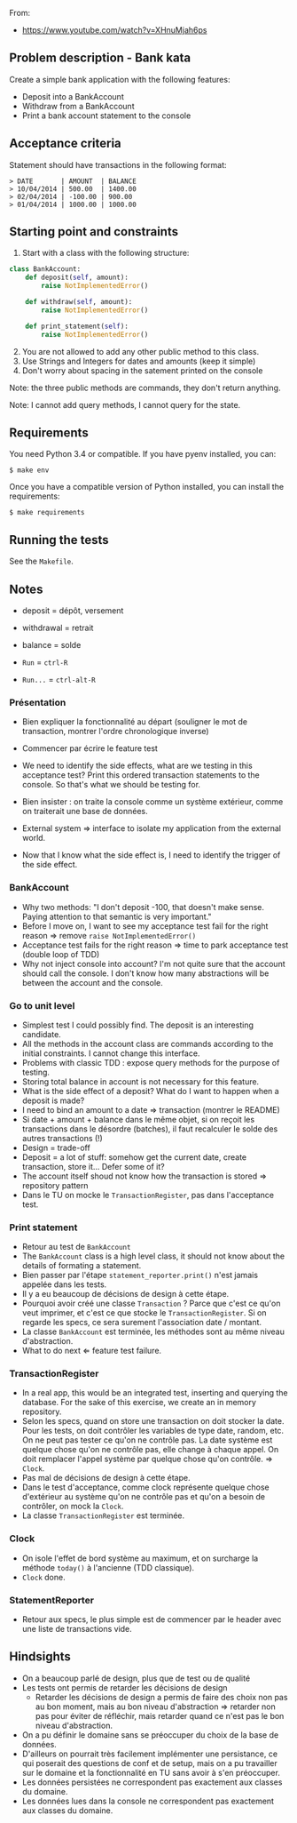 From:

- <https://www.youtube.com/watch?v=XHnuMjah6ps>

## Problem description - Bank kata

Create a simple bank application with the following features:

- Deposit into a BankAccount
- Withdraw from a BankAccount
- Print a bank account statement to the console

## Acceptance criteria

Statement should have transactions in the following format:

```
> DATE       | AMOUNT  | BALANCE
> 10/04/2014 | 500.00  | 1400.00
> 02/04/2014 | -100.00 | 900.00
> 01/04/2014 | 1000.00 | 1000.00
```

## Starting point and constraints

1. Start with a class with the following structure:

```python
class BankAccount:
    def deposit(self, amount):
        raise NotImplementedError()

    def withdraw(self, amount):
        raise NotImplementedError()

    def print_statement(self):
        raise NotImplementedError()

```

2. You are not allowed to add any other public method to this class.
3. Use Strings and Integers for dates and amounts (keep it simple)
4. Don't worry about spacing in the satement printed on the console

Note: the three public methods are commands, they don't return anything.

Note: I cannot add query methods, I cannot query for the state.

## Requirements

You need Python 3.4 or compatible. If you have pyenv installed, you can:

    $ make env

Once you have a compatible version of Python installed, you can install the
requirements:

    $ make requirements

## Running the tests

See the `Makefile`.

## Notes

- deposit = dépôt, versement
- withdrawal = retrait
- balance = solde

- `Run` = `ctrl-R`
- `Run...` = `ctrl-alt-R`

### Présentation

- Bien expliquer la fonctionnalité au départ (souligner le mot de transaction,
  montrer l'ordre chronologique inverse)
- Commencer par écrire le feature test
- We need to identify the side effects, what are we testing in this acceptance
  test? Print this ordered transaction statements to the console. So that's
  what we should be testing for.
- Bien insister : on traite la console comme un système extérieur, comme on
  traiterait une base de données.
- External system ⇒ interface to isolate my application from the external
  world.

- Now that I know what the side effect is, I need to identify the trigger of
  the side effect.

### BankAccount

- Why two methods: "I don't deposit -100, that doesn't make sense. Paying
  attention to that semantic is very important."
- Before I move on, I want to see my acceptance test fail for the right reason
  ⇒ remove `raise NotImplementedError()`
- Acceptance test fails for the right reason ⇒ time to park acceptance test
  (double loop of TDD)
- Why not inject console into account? I'm not quite sure that the account
  should call the console. I don't know how many abstractions will be between
  the account and the console.

### Go to unit level

- Simplest test I could possibly find. The deposit is an interesting candidate.
- All the methods in the account class are commands according to the initial
  constraints. I cannot change this interface.
- Problems with classic TDD : expose query methods for the purpose of testing.
- Storing total balance in account is not necessary for this feature.
- What is the side effect of a deposit? What do I want to happen when a deposit
  is made?
- I need to bind an amount to a date ⇒ transaction (montrer le README)
- Si date + amount + balance dans le même objet, si on reçoit les transactions
  dans le désordre (batches), il faut recalculer le solde des autres
  transactions (!)
- Design = trade-off
- Deposit = a lot of stuff: somehow get the current date, create transaction,
  store it... Defer some of it?
- The account itself shoud not know how the transaction is stored ⇒ repository
  pattern
- Dans le TU on mocke le `TransactionRegister`, pas dans l'acceptance test.

### Print statement

- Retour au test de `BankAccount`
- The `BankAccount` class is a high level class, it should not know about the
  details of formating a statement.
- Bien passer par l'étape `statement_reporter.print()` n'est jamais appelée dans
  les tests.
- Il y a eu beaucoup de décisions de design à cette étape.
- Pourquoi avoir créé une classe `Transaction` ? Parce que c'est ce qu'on veut
  imprimer, et c'est ce que stocke le `TransactionRegister`. Si on regarde
  les specs, ce sera surement l'association date / montant. 
- La classe `BankAccount` est terminée, les méthodes sont au même niveau
  d'abstraction.
- What to do next ⇐ feature test failure.

### TransactionRegister

- In a real app, this would be an integrated test, inserting and querying the
  database. For the sake of this exercise, we create an in memory repository.
- Selon les specs, quand on store une transaction on doit stocker la date. Pour
  les tests, on doit contrôler les variables de type date, random, etc. On ne
  peut pas tester ce qu'on ne contrôle pas. La date système est quelque chose
  qu'on ne contrôle pas, elle change à chaque appel. On doit remplacer l'appel
  système par quelque chose qu'on contrôle. ⇒ `Clock`.
- Pas mal de décisions de design à cette étape.
- Dans le test d'acceptance, comme clock représente quelque chose d'extérieur
  au système qu'on ne contrôle pas et qu'on a besoin de contrôler, on mock la
  `Clock`.
- La classe `TransactionRegister` est terminée.

### Clock

- On isole l'effet de bord système au maximum, et on surcharge la méthode
  `today()` à l'ancienne (TDD classique).
- `Clock` done.

### StatementReporter

- Retour aux specs, le plus simple est de commencer par le header avec une
  liste de transactions vide.


## Hindsights

- On a beaucoup parlé de design, plus que de test ou de qualité
- Les tests ont permis de retarder les décisions de design
    - Retarder les décisions de design a permis de faire des choix non pas au
      bon moment, mais au bon niveau d'abstraction ⇒ retarder non pas pour
      éviter de réfléchir, mais retarder quand ce n'est pas le bon niveau
      d'abstraction.
- On a pu définir le domaine sans se préoccuper du choix de la base de données.
- D'ailleurs on pourrait très facilement implémenter une persistance, ce qui
  poserait des questions de conf et de setup, mais on a pu travailler sur le
  domaine et la fonctionnalité en TU sans avoir à s'en préoccuper. 
- Les données persistées ne correspondent pas exactement aux classes du
  domaine.
- Les données lues dans la console ne correspondent pas exactement aux classes
  du domaine.

